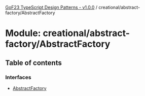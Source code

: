 [GoF23 TypeScript Design Patterns - v1.0.0](../README.md) / creational/abstract-factory/AbstractFactory

# Module: creational/abstract-factory/AbstractFactory

## Table of contents

### Interfaces

- [AbstractFactory](../interfaces/creational_abstract_factory_AbstractFactory.AbstractFactory.md)
